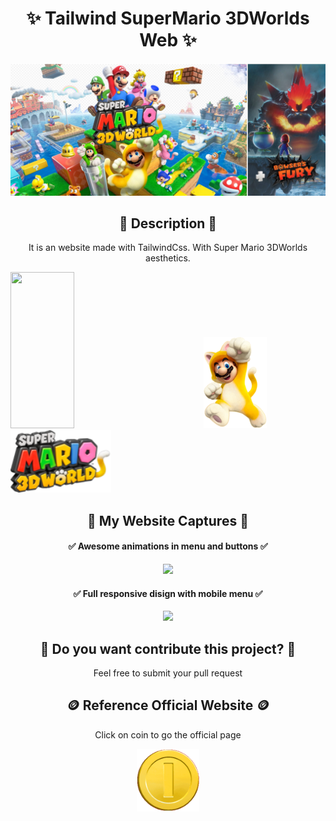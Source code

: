 <h1 align="center"> ✨ Tailwind SuperMario 3DWorlds Web ✨</h1>
 <img src="https://raw.githubusercontent.com/DyLaNHurtado/tailwind-supermario/master/public/img/hero.jpg" >


<h2 align="center">📜 Description 📜</h2>
<p align="center">
It is an website made with TailwindCss. With Super Mario 3DWorlds aesthetics.
  </p>
<p>
  <img src="https://laravelnews.imgix.net/images/tailwindcss.png?ixlib=php-3.3.1" width="45%" height="250px" >
  &nbsp&nbsp&nbsp&nbsp&nbsp&nbsp&nbsp&nbsp&nbsp&nbsp&nbsp&nbsp&nbsp&nbsp &nbsp&nbsp&nbsp&nbsp
  <img src="https://raw.githubusercontent.com/DyLaNHurtado/tailwind-supermario/master/public/img/character-l.png"  width="20%" >
  <img src="https://raw.githubusercontent.com/DyLaNHurtado/tailwind-supermario/master/public/img/logo.png" height="100px">
</p>

<h2 align="center"> 🎥 My Website Captures 🎥 </h2>

<h4 align="center"> ✅ Awesome animations in menu and buttons ✅</h4>
<p align="center">
   <img src="https://github.com/DyLaNHurtado/tailwind-supermario/blob/master/github_img/Recording%202022-06-18%20at%2023.56.28.gif?raw=true" >
</p>

<h4 align="center"> ✅ Full responsive disign with mobile menu ✅</h4>
<p align="center">
   <img src="https://github.com/DyLaNHurtado/tailwind-supermario/blob/master/github_img/Recording 2022-06-19 at 00.15.26.gif?raw=true" >
</p>

<h2 align="center"> 🤝 Do you want contribute this project? 🤝</h2>

<p align="center">
  Feel free to submit your pull request
</p>

<h2 align="center">🪙 Reference Official Website 🪙</h2>

<p align="center">
  Click on coin to go the official page
</p>


 <a href="https://supermario3dworld.nintendo.com/es/" target="_blank" ><p align="center"> <img src="https://raw.githubusercontent.com/DyLaNHurtado/tailwind-supermario/master/public/img/coin.gif" height="100px"></p></a>






